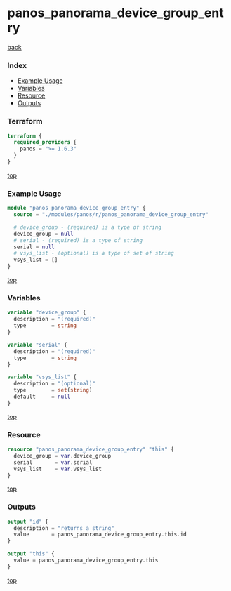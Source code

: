 # panos_panorama_device_group_entry

[back](../panos.md)

### Index

- [Example Usage](#example-usage)
- [Variables](#variables)
- [Resource](#resource)
- [Outputs](#outputs)

### Terraform

```terraform
terraform {
  required_providers {
    panos = ">= 1.6.3"
  }
}
```

[top](#index)

### Example Usage

```terraform
module "panos_panorama_device_group_entry" {
  source = "./modules/panos/r/panos_panorama_device_group_entry"

  # device_group - (required) is a type of string
  device_group = null
  # serial - (required) is a type of string
  serial = null
  # vsys_list - (optional) is a type of set of string
  vsys_list = []
}
```

[top](#index)

### Variables

```terraform
variable "device_group" {
  description = "(required)"
  type        = string
}

variable "serial" {
  description = "(required)"
  type        = string
}

variable "vsys_list" {
  description = "(optional)"
  type        = set(string)
  default     = null
}
```

[top](#index)

### Resource

```terraform
resource "panos_panorama_device_group_entry" "this" {
  device_group = var.device_group
  serial       = var.serial
  vsys_list    = var.vsys_list
}
```

[top](#index)

### Outputs

```terraform
output "id" {
  description = "returns a string"
  value       = panos_panorama_device_group_entry.this.id
}

output "this" {
  value = panos_panorama_device_group_entry.this
}
```

[top](#index)